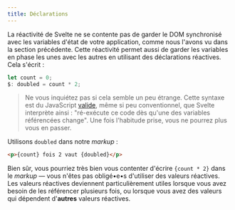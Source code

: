 ```yaml
---
title: Déclarations
---
```


La réactivité de Svelte ne se contente pas de garder le <span class='vo'>DOM</span> synchronisé avec les variables d'état de votre application, comme nous l'avons vu dans la section précédente. Cette réactivité permet aussi de garder les variables en phase les unes avec les autres en utilisant des déclarations réactives. Cela s'écrit :

```ts
let count = 0;
$: doubled = count * 2;
```

> Ne vous inquiétez pas si cela semble un peu étrange. Cette syntaxe est du JavaScript [valide](https://developer.mozilla.org/fr/docs/Web/JavaScript/Reference/Statements/label), même si peu conventionnel, que Svelte interprète ainsi : "ré-exécute ce code dès qu'une des variables référencées change". Une fois l'habitude prise, vous ne pourrez plus vous en passer.

Utilisons `doubled` dans notre <span class='vo'>_markup_</span> :

```html
<p>{count} fois 2 vaut {doubled}</p>
```

Bien sûr, vous pourriez très bien vous contenter d'écrire `{count * 2}` dans le <span class='vo'>_markup_</span> — vous n'êtes pas obligé•e•s d'utiliser des valeurs réactives. Les valeurs réactives deviennent particulièrement utiles lorsque vous avez besoin de les référencer plusieurs fois, ou lorsque vous avez des valeurs qui dépendent d'**autres** valeurs réactives.
